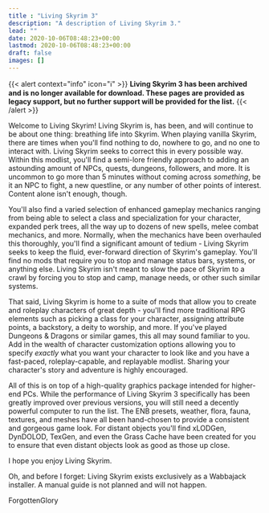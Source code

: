 ```yaml
---
title : "Living Skyrim 3"
description: "A description of Living Skyrim 3."
lead: ""
date: 2020-10-06T08:48:23+00:00
lastmod: 2020-10-06T08:48:23+00:00
draft: false
images: []
---
```


{{< alert context="info" icon="ℹ️" >}}
**Living Skyrim 3 has been archived and is no longer available for download. These pages are provided as legacy support, but no further support will be provided for the list.**
{{< /alert >}}


Welcome to Living Skyrim! Living Skyrim is, has been, and will continue to be about one thing: breathing life into Skyrim. When playing vanilla Skyrim, there are times when you'll find nothing to do, nowhere to go, and no one to interact with. Living Skyrim seeks to correct this in every possible way. Within this modlist, you'll find a semi-lore friendly approach to adding an astounding amount of NPCs, quests, dungeons, followers, and more. It is uncommon to go more than 5 minutes without coming across *something*, be it an NPC to fight, a new questline, or any number of other points of interest. Content alone isn't enough, though. 

You'll also find a varied selection of enhanced gameplay mechanics ranging from being able to select a class and specialization for your character, expanded perk trees, all the way up to dozens of new spells, melee combat mechanics, and more. Normally, when the mechanics have been overhauled this thoroughly, you'll find a significant amount of tedium - Living Skyrim seeks to keep the fluid, ever-forward direction of Skyrim's gameplay. You'll find no mods that require you to stop and manage status bars, systems, or anything else. Living Skyrim isn't meant to slow the pace of Skyrim to a crawl by forcing you to stop and camp, manage needs, or other such similar systems.

That said, Living Skyrim is home to a suite of mods that allow you to create and roleplay characters of great depth - you'll find more traditional RPG elements such as picking a class for your character, assigning attribute points, a backstory, a deity to worship, and more. If you've played Dungeons & Dragons or similar games, this all may sound familiar to you. Add in the wealth of character customization options allowing you to specify *exactly* what you want your character to look like and you have a fast-paced, roleplay-capable, and replayable modlist. Sharing your character's story and adventure is highly encouraged.

All of this is on top of a high-quality graphics package intended for higher-end PCs. While the performance of Living Skyrim 3 specifically has been greatly improved over previous versions, you will still need a decently powerful computer to run the list. The ENB presets, weather, flora, fauna, textures, and meshes have all been hand-chosen to provide a consistent and gorgeous game look. For distant objects you'll find xLODGen, DynDOLOD, TexGen, and even the Grass Cache have been created for you to ensure that even distant objects look as good as those up close.

I hope you enjoy Living Skyrim.

Oh, and before I forget: Living Skyrim exists exclusively as a Wabbajack installer. A manual guide is not planned and will not happen.

ForgottenGlory 